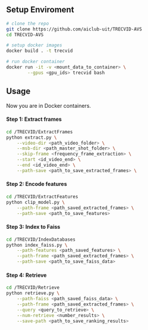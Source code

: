 ## Setup Enviroment

```bash
# clone the repo
git clone https://github.com/aiclub-uit/TRECVID-AVS
cd TRECVID-AVS

# setup docker images
docker build . -t trecvid

# run docker container
docker run -it -v <mount_data_to_container> \
        --gpus <gpu_ids> trecvid bash
```

## Usage

Now you are in Docker containers.

#### Step 1: Extract frames

```bash
cd /TRECVID/ExtractFrames
python extract.py \
    --video-dir <path_video_folder> \
    --msb-dir <path_master_shot_folder> \
    --skip-frame <frequency_frame_extraction> \
    --start <id_video_end> \
    --end <id_video_end> \
    --path-save <path_to_save_extracted_frames> \
```

#### Step 2: Encode features

```bash
cd /TRECVID/ExtractFeatures
python clip_model.py \
    --path-frame <path_saved_extracted_frames> \
    --path-save <path_to_save_features>
```

#### Step 3: Index to Faiss

```bash
cd /TRECVID/IndexDatabases
python index_faiss.py \
    --path-features <path_saved_features> \
    --path-frame <path_saved_extracted_frames> \
    --path-save <path_to_save_faiss_data>
```

#### Step 4: Retrieve

```bash
cd /TRECVID/Retrieve
python retrieve.py \
    --path-faiss <path_saved_faiss_data> \
    --path-frame <path_saved_extracted_frames> \
    --query <query_to_retrieve> \
    --num-retrieve <number_results> \
    --save-path <path_to_save_ranking_results>
```